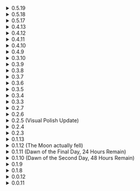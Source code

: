 <details>
<summary>0.5.19</summary>

* Added support for more Snowtime stages.
* Lynx Tribe
  * Redid item display sync on Lynx Shrine, so item should now be visible on high latency connections.
  * Fixed Lynx Totem having negative hitboxes on being spawned from Shaman.
* Archer Bugs
  * Fixed JitterBones (Malachite elite body shaking).
  * Added option to disable Archer Bugs.
  * Fixed Archer Bugs doing nothing after spawning.
  * Fixed Archer Bugs spawning on Ground nodes instead of Air nodes.
  * Fixed yaw animation.
  * Optimizations to wing textures.
* Colossus
  * Small animation improvements.
  * Fixed Colossus playing charge particles on spawn and not on actual attack charge.  
* Judgement
  * Max enemy count on waves now scales with player count.
  * Fixed Promethean Teleporter sometimes not spawning despite requirements being fulfilled.
  * Adjustments to fix pathfinding issues and potential cheese spots.
  * Animation improvements.
  * Elites now have additional gameplay effects.
  * Added additional checks to King leaving a trophy. 
  * Fixed chat message playing that King left a trophy despite it not being the case.

</details>
<details>
<summary>0.5.18</summary>

* Fixed some language tokens.
</details>
<details>
<summary>0.5.17</summary>

* Added new Small-tier monster: Archer Bug.
* Lynx Tribe
  * Totem
    * Sex: Yes
    * Storm
      * Poison duration lowered to 4 (was 5).
	  * Poison damage increased to 1.25 (was 0.8).
	  * Grab range increased to 6 (was 3).
	  * Grab strength increased to 6 (was 5).
	  * Storm immunity duration lowered to 4 (was 8).
	  * Storm now lives for 5 seconds after Totem death.
	  * Now zeroes your jump count, so you can no longer escape it with enough Feathers. Can be disabled in the config.
	* Groundpound
      * Cooldown lowered to 5 (was 10).
      * Damage increased to 3.2 (was 3).
    * Summon Tribe
      * Summon count increased to 5 (was 4).
      * Summon cap lowered to 10 (was 12).
      * Summon max range increased to 8 (was 4).
  * Shaman
    * Animation improvements.
    * Push back range increased to 11 (was 6).
  * Hunter
    * Movement speed increased to 10 (was 7).
    * Stab damage lowered to 2.5 (was 3).	
  * _Lynx Tribe as a whole felt a bit weak, this should buff them up a bit without going overboard._
  * Shrine
    * Added additional config values.
	* Shrine now becomes dithered when close to camera.
	* Reverted shrine to dropping only one item. Shrine no longer uses multiplayer scaling for spawned enemies. Multiplayer scaling + per player items can be enabled in the config.
    * Increased visibility of timer.
	* Spawned enemies are now marked with an indicator, similar to one used for bosses.
	* There are now chat messages on initial interaction, success and failure.
  * Lynx Fetish
    * Spawns are now disabled in bazaar. This can be reverted in the config.  
  * You can now set stages that Hunter, Archer and Scout can spawn on.
* Colosus
  * Rock Clap
    * Fixed skill not firing at high attack speeds.
  * Stomp
    * Removed minimum target distance activation requirement.
  * Colossal Fist
    * Restored fade in and out effect that was "broken" since SoTS.
      * _Thank Randy._	
* Mechanical Spider
  * Projectile speed lowered to 80 (was 100).
  * Fixed spiders not dancing on victories.	  
* Fixed Twisted elites displays not working since memop update.
* Fixed NREs when mod enemies die by void death.
* Judgement.
</details>
<details>
<summary>0.4.13</summary>

* Fixed for 1.3.9 update.
* There is probably some additional stuff here, but it would be difficult to trace what is here and what is not so everything will be made into a changelog next content update.

</details>
<details>
<summary>0.4.12</summary>

* Added Spanish translation by Manuerth.
* Config files are now generated via reflection.
  * _This is not something end users should care about, but some config files might be wiped. I am sorry for the inconvenience._
* Mechanical spider
  * Added option for drones to use initial stage price coefficient, disabled by default.
  * Removed attack speed scaling on "charge attack" state.
    * _Basically, if mechanical spider still has a target nearby instead of going through the full cycle of the skill (open hatch, charge attack, fire two times, close hatch) it goes back to "charge attack" state and cycles so until target is either dead or gets far enough for skill to end. This resulted in spiders turning the game into bullethell if you were to encounter SS2 Storm on a stage where they are present. By removing attack speed scaling we make them more manageable during storms specifically, while having zero effect on balance normally._
* Lynx Tribe
  * Friendly tribesmen summoned by Lynx Fetish now ignore team member limit.
  * Lynx Shrine now drops item for each player in game instead of only one.
* Ifrit
  * Fixed Flame Charge's body attack using wrong hitbox.
    * _Attack should be a lot more manageable now and easier to dodge either via movement abilities or circle strafing._

</details>
<details>
<summary>0.4.11</summary>

* Ifrit
  * Patched up some holes in Ifrit's face. Thanks [FORCED_REASSEMBLY](https://thunderstore.io/package/Forced_Reassembly/)!
  * Added landing sound.
  * Infernal Lantern
    * Summoned pillars are now limited to 2. This can be changed in the config.
  * Summon Pillars
    * Added material overlay similar to Ocular HUD.
	* Extended sound range Ifrit's roar on pillar summon to 250m (was 180m).
	  * _These changes are intended to provide better visibility to pillars, a bit too many times I've seen people just die to pillars they didn't know were there._
  * Charge
    * Now pushes targets left or right from Ifrit, depending on their position relative to Ifrit's centre.   
	* Lowered turn speed to 200 (was 300). Now uses a separate config value.
  * Hellzone
    * Now uses current AI target's position if initial bullseye search fails to find a target.
* Lynx Totem
  * Added to Artifact of Origin.
  * Added landing sound.
  * Lynx Fetish
    * Fixed an issue where Lynx tribesmen summoned by the item would always provide buffs to player team instead of team that summoned them.
  * Summon Storms
    * Fixed potential NullReferenceException on storm grabbing the target.
	* Behavior changed: now always summons one storm on AI's current target or if it doesn't have a target, then at player that is closest to it. Old behavior can be enabled in the config.
	* Storms now die when Totem dies.
  * Groundpound
    * Scalled VFX down to match hitbox more closely.  
* Spitter
  * Patched up some holes in Spitter's guts. Thanks [FORCED_REASSEMBLY](https://thunderstore.io/package/Forced_Reassembly/)!
* Colossus
  * Added landing sound.
  * Laser Barrage
    * Colossus now slowly moves forward and actively aims at his current target instead of standing still and sweeping from left to right (or was it right to left?).
	* Duration extended to 10s (was 5s).
</details>
<details>
<summary>0.4.10</summary>

* Lynx Fetish
  * Fixed potential ArgumentOutOfRangeException.

</details>
<details>
<summary>0.4.9</summary>

* Added new Small-tier monster: Lynx Shaman.
* Added new Boss-tier monster: Lynx Totem.
* Fixed an issue where Infernal Lantern wouldn't work after stage transition until player picks up a new item.
* Fixed an issue where Infernal Lantern proc type wouldn't work.
* Implemented DamageSource for all enemies.
  * _This means that all enemies can benefit from items and effects that check if damage was made with specific ability, assuming the enemy has said ability of course._
* Colossal fist
  * Added downwards force, so flying enemies are slammed into the ground on projectile impact.
* Colossus
  * Config to spawn additional enemies on Clap post-loop is now enabled by default.
    * _This and some things with Lynx Tribe are made to incentivise looping while having zero effect on players who prefer one loop gameplay._
* Mechanical Spider
  * Broken spider now has new visual effects and sounds. 

</details>
<details>
<summary>0.3.10</summary>

* Fixed a potential ArgumentOutOfRangeException on dealing damage if Colossal Fist is disabled.

</details>
<details>
<summary>0.3.9</summary>

* Fixed bodies mass being inconsistent (you will no longer throw Spitter around as Loader with just basic attacks).
* Update to new game patch.
	* _New system for DamageSource is not implemented yet. Will be implemented with next batch of enemies, so mod's enemies could take advantage of items that trigger of specific abilities or DoTs._
* Mechanical Spider
	* Fixed Spider trying to attack owner when there are no enemies nearby.
	* Some additional visual polish.

</details>
<details>
<summary>0.3.8</summary>

* Major rewrite of how body and master prefabs are created.
	* _While this is something that users should not care or even know about, I've decided to push the update before next batch of enemies, mainly so all the issues can be ironed out. There shouldn't be any major differences between this and previous versions, but if you notice something has changed, please let me know. ~~Yes, I am essentially pushing out untested mod so you can beta test for free.~~_
* Implemented ItemRelationshipProvider, so now current and all future boss item will be converted into Newly Hatched Zoea.
* Mechanical Spider:
	* Drone AI improvement, mainly now it shoots at enemies as it tries to pathfind back to its owner.

</details>

<details>
<summary>0.3.7</summary>

* Mechanical Spider:
	* Drone Spider now takes lava damage every second instead of the usual 0.2 seconds.
	* Base damage nerfed to 12(+2.4) from 15(+3).
	* Fixed a potential NRE on Spider's death.
	* Dual Shot:
		* Charge duration nerfed to 0.75 seconds from 0.5 seconds.
			* _While I don't entirely agree with this and base damage nerf, the fact that director can just spawn 5 spiders around you and they all relentlessly shoot you can lead to losing a run right on the spot. Something had to be done, I think with this spiders will be less of a nuisance._
</details>
<details>
<summary>0.3.6</summary>

* ProcTypeAPI support.
	* _This just means that Colossal Fist and Infernal Lantern can't proc themselves._
</details>
<details>
<summary>0.3.5</summary>

* Additional assets optimization.
	* _This time it is sounds. Mod now should be about 2 mbs lighter compared to previous version._
* Mechanical Spider:
	* Added elite + Spare Drone Parts displays.
	* Fixed drone not getting UseAmbientLevel item.
		* _For those who don't know - basically it meant drone spiders were not leveling up during stage together with the rest of the survivors. Their stats would adjust in next stage tho, so they weren't stuck on the level you bought then._
	* Added 10 DamageBoost items to drone, which boosts drone's damage by 100% of normal. Value can be configured in the config.
	* Double Shot:
		* Exposed charge duration to config.
		* New projectile visuals. Projectile behaviour is unchanged.
	* Spawn sound is limited to two instances globally.
		* _Since the director has tendency to spawn spiders in groups of at least 3 or more, spawn sounds can get layered on top of each other and result in very grating experience. Instead of replacing or adjusting it, I decided to just limit it, since the sound itself comes straight from RoRR, so I don't want to touch it for legacy reasons._
</details>
<details>
<summary>0.3.4</summary>

* Updated pt-BR translation.
* Mechanical Spider:
	* Added 20 BoostHP items to drone, which boosts drone health by 200% of normal. Value can be configured in the config.
	* Added [RiskyMod](https://thunderstore.io/package/Risky_Lives/RiskyMod/) minion items to drone.
	* Drone now persists through stages. 
	* Lowered chance of drone interactable spawn to 2% (was 20%).
	* Slightly lowered volume of gun charging sound.
	* Added "new" sounds and visuals to drone. Lowered drone sound range.
	* Drone spiders now always spawn drone interactable on death.
	* Improved drone's AI, now it shouldn't shoot at player as its first shot.
</details>
<details>
<summary>0.3.3</summary>

* Added new Small-tier monster: Mechanical Spider.
* Split configuration files. Now each enemy has their own configuration file. This obviously results in config wipe.
* Added [AdvancedPrediction](https://thunderstore.io/package/score/AdvancedPrediction/) support.
* Added [Risky_Artifacts](https://thunderstore.io/package/Moffein/Risky_Artifacts/)' Artifact of Origin support. Ifrit is marked as Tier 2 boss, Colossus is marked as Tier 3 (Colossus is disabled by default).
* Added 3D Spatialization for sound effects and lowered attenuation range to 180m (was 200m).
	* _This should hopefully improve sound effects, making them less of a "100 volume at 90m range, 0 at 100m range"._
* Ifrit:
	* Restored jittery animation on having Malachite elite aspect.
	* Fixed fire particles becoming golden blocks on having Gilded elite aspect.
	* Fixed impact (or landing) animation.
* Colossus:
	* Fixed impact (or landing) animation.

</details>
<details>
<summary>0.2.7</summary>

* Made some asset optimizations.
	* _The mod is now 3mbs lighter and should consume less video memory._
* Fixed nullref spam on void death for Ifrit and Colossus.
</details>
<details>
<summary>0.2.6</summary>

* Exposed stage list to the config. If enemy has multiple variants, each variant gets its own config.
* Ifrit:
	* Added new spawning animation.
	* Made Ifrit about 15% larger. Size increase comes with adjusted hitboxes for his Flame Charge, they are scalled proportionally.
		* _Some people wanted him Colossus big, since he is about the size of Colossus in 1 and Returns. This is not happening, but with this I think we can reach a compromise._
	* Lowered jump power.
		* _No more silly airborne Ifrit for you._
	* Fixed Infernal Lantern's icon appearing huge when scraping.
	* Added dynamic bones to tail.
	* Fixed Hellzone sometimes spawning at 0.0.0 when Ifrit has no target while using the ability.
	* Added Gephyrophobia as possible stage.
</details>
<details>
<summary>0.2.5 (Visual Polish Update)</summary>

* Colossus:
	* Polished visuals.
	* Added SoTS elite displays.
	* Removed Abyssal Depths from possible stages, added Shattered Abodes and Disturbed Impact instead.
	* Laser Barrage:
		* Now has particles to indicate that Colossus is charging the attack and spotlight to indicate where he is firing.
	* Rock Clap:
		* Added option (disabled by default) to spawn monsters post loop on skill use. Non-elite Colossus will spawn one Golem, Fire Colossus will spawn 6 Wisps, Overloading will spawn 6 Jellyfishes, other elites will spawn 2 Golems. Spawned monsters inherit elite equipment but not do not get elite stat boosts.
* Spitter:
	* Polished visuals.
	* Added SoTS elite displays.	
	* Added Helminth Hatchery as possible stage. Replaces Mini Mushroom (can be disabled in the config).
	* Restored Bite effect that was broken post-SoTS.
* Ifrit:
	* Polished visuals.
	* Increased volume of some sounds so they are more distinct.
	* Hellzone:
		* Reworked. Now Ifrit fires fireball under his feet, that will spawn a volcano near targeted player. Behaves similarly to Stone Titan's fist attack.
		* As a result of rework volcano radius is nerfed to 9m (was 12m), number of rock shoots lowered to 3 (was 4).
	* Summon Pillar:
		* Now destroying the pillar makes it explode and deal damage to all monsters without dealing damage to players. It will play a distinct sound effect and play animation of fireball hitting the ground if players manage to do that.
		* Lowered pillar health to 585(+176) (was 720(+216)).
	* Flame Charge:
		* Now has new animation and sound effects on stomping.	
</details>
<details>
<summary>0.2.4</summary>

* Colossus:
	* Director credits increased from 1000 to 1150.
		* _This was actually made last patch but I forgot to add it to changelog. He is a bit too strong to appear early on, but should still be there if you just keep that Shrine of Mountain streak going._
* Ifrit:
	* Added missing Simulacrum stages and Void Cell as possible spawn stage.
	* Fixed NRE with Elder Lemurian flame attack.
* Spitter:
	* Restored Sulfur Pools spawning.
</details>
<details>
<summary>0.2.3</summary>

* Added new Champion-tier (or boss) monster: Ifrit.
* Restored DirectorAPI dependency and added DeployableAPI dependency.
	* _DirectorAPI dependency restores enemy spawns on custom stages. It wasn't working since SoTS._
* Fixed potential issue with boss drops in other mods due to code-created ScriptableObjects not having names.
* Added option to disable each instance of content separately.
	* _This means you can have boss items without bosses and vice versa. But obviously if you have boss item without a boss that means it can only spawn either via printers or Artifact of Command._
* Colossus:
	* Fixed Laser Barrage explosion damage being scaled of Laser Barrage Explosion radius config instead of correct config.
</details>
<details>
<summary>0.1.13</summary>

* Fixed Colossus not spawning outside of family events.
* Fixed Colossus' Laser Barrage not doing full head spin on high attack speed.
* Added soft dependency on RestoreGrandparentRock.
</details>
<details>
<summary>0.1.12 (The Moon actually fell)  </summary>

* SoTS update.
* Removed R2API dependencies.
* I would like to take a moment and tell Randy that he can go fuck himself.
</details>
<details>
<summary>0.1.11 (Dawn of the Final Day, 24 Hours Remain)  </summary>

* Added Colossus to Fogbound Lagoon.
* Some general polish.
</details>
<details>
<summary>0.1.10 (Dawn of the Second Day, 48 Hours Remain)  </summary>

* Colossus:
	* Added config option to destroy model after death (turned off by default).
	* Lowered director cost to 1000 (from 1200). Lowered minimum stage completion to 0 (from 3).
		* _With these changes he should become even more frequent, and with 1000\0 on director it is very possible to encounter Colossus on first stage with Shrines of the Mountain._
	* Laser Barrage's head pitch is lowered to 0.05 (from 0.75). Spread is lowered to 0.15 (from 0.18). Prep time lowered to 4.5 seconds (from 5.5).
		* _Now you can't just hide under his feet, you have to get around him or run far away. Well, not as far as it used to be._
	* Colossal Fist now deals 500% damage (was 400%) with 8% proc chance (was 10%).
		* _This is mostly performance related. DPS is still the same._
	* Castle variant visual polish.
</details>
<details>
<summary>0.1.9 </summary>

* Fixed an issue where loading the game with mod's unsupported language would hang the game at 100%.
* Spitter:
	* A big thanks to [rob](https://thunderstore.io/package/rob_gaming/) for a new set of animations!
	* Spitter now slows down on charging spit to 70% of movement speed and comes to a complete stop on spit release.
	* Charged Spit now has a sound cue on charging the attack.
	* Added 2 second cooldown on Bite.
		* _He was quite relentless in melee range when the intention was that it would be somewhat of a last resort for him. This should calm him down._
* Colossus:
	* Laser Barrage explosion radius increased from 5 to 10.
		* _You could just stand in front of him and not get hit, ever. It was never my intention to make this attack hard to dodge, but it should serve it intended purpose - create a hell zone in front of him that you need to get away from ASAP. Hopefully this will make it closer to that intent._
	* Lowered director cost to 1200.
	* Added Void Fields and Abyssal Depths as possible spawn stage.
		* _I've got a lot of reports that people just don't see him in runs. Lowering director cost and adding him to the only stage 4 he can kinda fit in (he can't go into the cave) should hopefully make him less rare. Void Fields should probably be behind config tho._
	* Fixed head disappearing under certain angles.
	* Added Sky Meadows variant. 
	* Added Castle variant (don't get your hopes up).
	* Fixed eye glow and light not going out on death. 
	* Fixed idle animation blending with death animation.
	* Fixed footstep effects not playing. 
	* Now you should really be careful when Colossus steps and falls to the ground.
	* hehe boner
</details>
<details>
<summary>0.1.8 </summary>

* Added new Champion-tier (or boss) monster: Colossus.
* Spitter:
	* Split projectiles no longer collide with bodies.
		* _It is done to remove "shotgun effect" where in some situations, depending on target's and Spitter's elevation all 4 projectiles will hit the same target, resulting in massive, unintended damage._
* Added pt-BR translation by [Kauzok](https://github.com/Kauzok)
</details>

<details>
<summary>0.0.12 </summary>

* Spitter:
	* Fixed log book display and text.
	* Fixed log book text showing up in chat on Spitter's monster log pickup.
	* Fixed Spitter not being stunnable, frozable, etc.
	* Adjusted sounds' volume and attenuation to roughly match vanilla.
	* Made projectile and DoT zone decal more orange-ish.
	* Slight adjustments to elite colors so hopefully Overloading and Glacial are easier to differentiate.
	* Added monster to Void Cells, Abyssal Depths (Simulacrum) and Bulwark's Ambry.
</details>

<details>
<summary>0.0.11 </summary>

* Initial release
</details>
